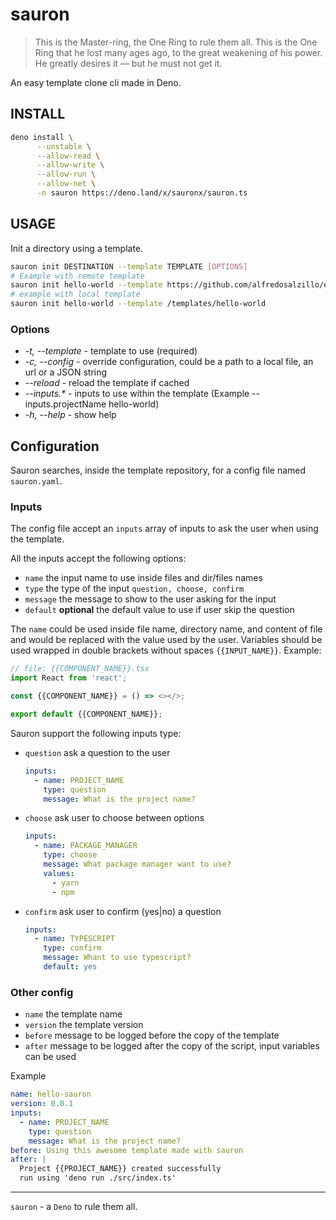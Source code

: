 # sauron
>This is the Master-ring, the One Ring to rule them all. This is the One Ring that he lost many ages ago, to the great weakening of his power. He greatly desires it — but he must not get it.
> 
An easy template clone cli made in Deno.

## INSTALL

```bash
deno install \
      --unstable \
      --allow-read \
      --allow-write \
      --allow-run \
      --allow-net \
      -n sauron https://deno.land/x/sauronx/sauron.ts
```

## USAGE

Init a directory using a template.

```bash
sauron init DESTINATION --template TEMPLATE [OPTIONS]
# Example with remote template
sauron init hello-world --template https://github.com/alfredosalzillo/example-sauron-template
# example with local template
sauron init hello-world --template /templates/hello-world
```

### Options
- _-t, --template_ - template to use (required)
- _-c, --config_ - override configuration, could be a path to a local file, an url or a JSON string
- _--reload_ - reload the template if cached
- _--inputs.*_ - inputs to use within the template (Example --inputs.projectName hello-world)
- _-h, --help_ - show help

## Configuration
Sauron searches, inside the template repository, for a config file named `sauron.yaml`.

### Inputs
The config file accept an `inputs` array of inputs to ask the user when using the template.

All the inputs accept the following options:

- `name` the input name to use inside files and dir/files names
- `type` the type of the input `question, choose, confirm` 
- `message` the message to show to the user asking for the input
- `default` **optional** the default value to use if user skip the question

The `name` could be used inside file name, directory name, and content of file and would be replaced with the value used by the user.
Variables should be used wrapped in double brackets without spaces `{{INPUT_NAME}}`.
Example:
```typescript 
// file: {{COMPONENT_NAME}}.tsx
import React from 'react';

const {{COMPONENT_NAME}} = () => <></>;

export default {{COMPONENT_NAME}};
```

Sauron support the following inputs type:
- `question` ask a question to the user

    ```yaml
    inputs: 
      - name: PROJECT_NAME
        type: question
        message: What is the project name?
    ```
- `choose` ask user to choose between options

    ```yaml
    inputs: 
      - name: PACKAGE_MANAGER
        type: choose
        message: What package manager want to use?
        values:
          - yarn
          - npm
    ```
- `confirm` ask user to confirm (yes|no) a question

    ```yaml
    inputs: 
      - name: TYPESCRIPT
        type: confirm
        message: Whant to use typescript?
        default: yes
    ```

### Other config
- `name` the template name
- `version` the template version
- `before` message to be logged before the copy of the template
- `after` message to be logged after the copy of the script, input variables can be used

Example
```yaml
name: hello-sauron
version: 0.0.1
inputs:
  - name: PROJECT_NAME
    type: question
    message: What is the project name?
before: Using this awesome template made with sauron
after: |
  Project {{PROJECT_NAME}} created successfully
  run using 'deno run ./src/index.ts'
```
---
`sauron` - a `Deno` to rule them all.
